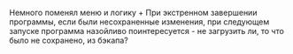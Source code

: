 Немного поменял меню и логику
  +
    При экстренном завершении программы, если были несохраненные изменения, при следующем запуске программа назойливо поинтересуется - не загрузить ли, то что было не сохранено, из бэкапа? 
